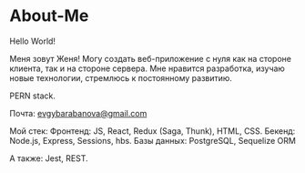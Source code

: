 # About-Me
Hello World!

Меня зовут Женя! Могу создать веб-приложение с нуля как на стороне клиента, так и на стороне сервера. Мне нравится разработка, изучаю новые технологии, стремлюсь к постоянному развитию.

PERN stack.

Почта: evgybarabanova@gmail.com

Мой стек: Фронтенд: JS, React, Redux (Saga, Thunk), HTML, CSS. Бекенд: Node.js, Express, Sessions, hbs. Базы данных: PostgreSQL, Sequelize ORM

A также: Jest, REST.
